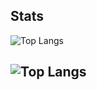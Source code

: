 <!-- ![Draichiboard](https://github.com/Draichi/draichiboard/blob/master/static/draichi.github.io_draichiboard_(fullhd).png) -->

<!--
<a href="https://draichiboard.vercel.app/" target="_blank"><img src="https://github.com/Draichi/draichiboard/blob/master/static/draichi.github.io_draichiboard_(fullhd).png" alt="Draichiboard: Draichi's personal dashboard"/></a>
-->

## Stats
![Top Langs](https://github-readme-stats.vercel.app/api?username=Draichi&count_private=true&show_icons=true&theme=cobalt)

![Top Langs](https://github-readme-stats.vercel.app/api/top-langs/?username=Draichi&layout=compact&theme=cobalt)
---

<!--
**Draichi/Draichi** is a ✨ _special_ ✨ repository because its `README.md` (this file) appears on your GitHub profile.


- :briefcase: I’m currently working on [@Talentify](https://github.com/Talentify) as the Frontend lead developer
- :notebook_with_decorative_cover: I’m currently learning Svelte
- :bust_in_silhouette: I’m looking to collaborate on decentralized applications
- :telephone_receiver: How to reach me: email me @ lucasdraichi@gmail.com or add me on discord `randy_marsh#8226`
- :hurtrealbad: Fun fact: My first programming language was C :relaxed:


Here are some ideas to get you started:

- 🔭 I’m currently working on ...
- 🌱 I’m currently learning ...
- 👯 I’m looking to collaborate on ...
- 🤔 I’m looking for help with ...
- 💬 Ask me about ...
- 📫 How to reach me: ...
- 😄 Pronouns: ...
- ⚡ Fun fact: ...
-->

<!--
:wrench: Check it out my [_Draichiboard_](https://draichiboard-v2.vercel.app/#/) (wip)
-->
